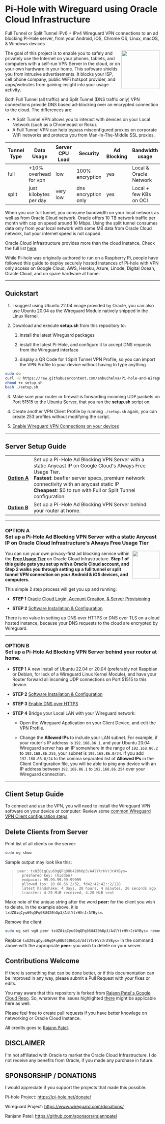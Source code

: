 # Pi-Hole with Wireguard using Oracle Cloud Infrastructure

Full Tunnel or Split Tunnel IPv6 + IPv4 Wireguard VPN connections to an ad blocking Pi-Hole server, from your Android, iOS, Chrome OS, Linux, macOS, & Windows devices

<img src="./images/data-privacy-risk.svg" width="125" align="right">

The goal of this project is to enable you to safely and privately use the Internet on your phones, tablets, and computers with a self-run VPN Server in the cloud, or on your own hardware in your home. This software shields you from intrusive advertisements. It blocks your ISP, cell phone company, public WiFi hotspot provider, and apps/websites from gaining insight into your usage activity.

Both Full Tunnel (all traffic) and Split Tunnel (DNS traffic only) VPN connections provide DNS based ad-blocking over an encrypted connection to the cloud. The differences are:

- A Split Tunnel VPN allows you to interact with devices on your Local Network (such as a Chromecast or Roku).
- A Full Tunnel VPN can help bypass misconfigured proxies on corporate WiFi networks and protects you from Man-In-The-Middle SSL proxies.

| Tunnel Type | Data Usage             | Server CPU Load | Security            | Ad Blocking | Bandwidth usage        |
| ----------- | ---------------------- | --------------- | ------------------- | ----------- | ---------------------- |
| full        | +10% overhead for vpn  | low             | 100% encryption     | yes         | Local & Oracle Network |
| split       | just kilobytes per day | very low        | dns encryption only | yes         | Local + few KBs on OCI |

When you use full tunnel, you consume bandwidth on your local network as well as from Oracle Cloud network. Oracle offers 10 TB network traffic per month with cap on speed around 10 Mbps. Using the split tunnel consumes data only from your local network with some MB data from Oracle Cloud network, but your internet speed is not capped.

Oracle Cloud Infrastructure provides more than the cloud instance. Check the full list [here](https://docs.oracle.com/en-us/iaas/Content/FreeTier/freetier_topic-Always_Free_Resources.htm).

While Pi-hole was originally authored to run on a Raspberry Pi, people have followed this guide to deploy securely hosted instances of Pi-hole with VPN only access on Google Cloud, AWS, Heroku, Azure, Linode, Digital Ocean, Oracle Cloud, and on spare hardware at home.

---

## Quickstart

1. I suggest using Ubuntu 22.04 image provided by Oracle, you can also use Ubuntu 20.04 as the Wireguard Module natively shipped in the Linux Kernel.

2. Download and execute **setup.sh** from this repository to:

   1. install the latest Wireguard packages

   2. install the latest Pi-Hole, and configure it to accept DNS requests from the Wireguard interface

   3. display a QR Code for 1 Split Tunnel VPN Profile, so you can import the VPN Profile to your device without having to type anything

```bash
sudo su -
curl -O https://raw.githubusercontent.com/anbuchelva/Pi-hole-and-Wireguard-on-Oracle-Cloud-always-free-tier/master/setup.sh
chmod +x setup.sh
bash ./setup.sh
```

3.  Make sure your router or firewall is forwarding incoming UDP packets on Port 51515 to the Ubuntu Server, that you ran the **setup.sh** script on.

4.  Create another VPN Client Profile by running `./setup.sh` again, you can create 253 profiles without modifying the script.

5.  [Enable Wireguard VPN Connections on your devices](./CONNECTING-TO-WG-VPN.md)

---

## Server Setup Guide

<table>
    <tbody>
        <tr>
            <td><b><a href="#option-a--set-up-a-pi-hole-ad-blocking-vpn-server-with-a-static-anycast-ip-on-oracle-cloud-infrastructures-always-free-usage-tier">Option&nbsp;A</a></b></td>
            <td>
                Set up a Pi-Hole Ad Blocking VPN Server with a static Anycast IP on Google Cloud's Always Free Usage Tier.<br>
                <b>Fastest</b>: beefier server specs, premium network connectivity with an anycast static IP<br>
                <b>Cheapest</b>: $0 to run with Full or Split Tunnel configuration
            </td>
        </tr>
        <tr>
            <td><b><a href="#option-b--set-up-a-pi-hole-ad-blocking-vpn-server-behind-your-router-at-home">Option&nbsp;B</a></b></td>
            <td>Set up a Pi-Hole Ad Blocking VPN Server behind your router at home.</td>
        </tr>
    </tbody>
</table>

---

### OPTION A <br> Set up a Pi-Hole Ad Blocking VPN Server with a static Anycast IP on Oracle Cloud Infrastructure's Always Free Usage Tier

<img src="./images/upfront-cost.svg" width="90" align="right">

You can run your own privacy-first ad blocking service within the **[Free Usage Tier](https://docs.oracle.com/en-us/iaas/Content/FreeTier/freetier_topic-Always_Free_Resources.htm)** on Oracle Cloud Infrastructure. **Step 1 of this guide gets you set up with a Oracle Cloud account, and Step 2 walks you through setting up a full tunnel or split tunnel VPN connection on your Android & iOS devices, and computers.**

This simple 2 step process will get you up and running:

- **STEP 1** [Oracle Cloud Login, Account Creation, & Server Provisioning](./ORACLE-CLOUD.md#oracle-cloud-account-and-instance-creation)

- **STEP 2** [Software Installation & Configuration](./ORACLE-CLOUD.md#connect-to-oracle-cloud-instance)

There is no value in setting up DNS over HTTPS or DNS over TLS on a cloud hosted instance, because your DNS requests to the cloud are encrypted by Wireguard.

---

### OPTION B <br> Set up a Pi-Hole Ad Blocking VPN Server behind your router at home.

- **STEP 1** A new install of Ubuntu 22.04 or 20.04 (preferably not Raspbian or Debian, for lack of a Wireguard Linux Kernel Module), and have your Router forward all incoming UDP connections on Port 51515 to this device.

- **STEP 2** [Software Installation & Configuration](./ORACLE-CLOUD.md#connect-to-oracle-cloud-instance)

- **STEP 3** [Enable DNS over HTTPS](https://docs.pi-hole.net/guides/dns-over-https/)

- **STEP 4** Bridge your Local LAN with your Wireguard network:

  - Open the Wireguard Application on your Client Device, and edit the VPN Profile.

  - Change the **Allowed IPs** to include your LAN subnet. For example, if your router's IP address is `192.168.86.1`, and your Ubuntu 20.04 Wireguard server has an IP somewhere in the range of `192.168.86.2` to `192.168.86.255`, your subnet is `192.168.86.0/24`. If you add `192.168.86.0/24` to the comma separated list of **Allowed IPs** in the Client Configuration file, you will be able to ping any device with an IP address between `192.168.86.1` to `192.168.86.254` over your Wireguard connection.

---

## Client Setup Guide

To connect and use the VPN, you will need to install the Wireguard VPN software on your device or computer: Review some [common Wireguard VPN Client configuration steps](./CONNECTING-TO-WG-VPN.md)

## Delete Clients from Server

Print list of all clients on the server:

```bash
sudo wg show
```

Sample output may look like this:

> ```
> peer: txUZ0iqCyu69qQFq08U420hOp3/A4lYtrHVrJrAYBys=
>   preshared key: (hidden)
>   endpoint: 99.99.99.99:99999
>   allowed ips: 10.66.66.2/32, fd42:42:42::2/128
>   latest handshake: 4 days, 20 hours, 4 minutes, 20 seconds ago
>   transfer: 4.20 MiB received, 4.20 MiB sent
> ```

Make note of the unique string after the word **peer:** for the client you wish to delete. In the example above, it is `txUZ0iqCyu69qQFq08U420hOp3/A4lYtrHVrJrAYBys=`.

Remove the client:

```bash
sudo wg set wg0 peer txUZ0iqCyu69qQFq08U420hOp3/A4lYtrHVrJrAYBys= remove
```

Replace `txUZ0iqCyu69qQFq08U420hOp3/A4lYtrHVrJrAYBys=` in the command above with the appropriate **peer:** you wish to delete on your server.

## Contributions Welcome

If there is something that can be done better, or if this documentation can be improved in any way, please submit a Pull Request with your fixes or edits.

You may aware that this repository is forked from [Rajann Patel's Google Cloud Repo](https://github.com/rajannpatel/Pi-Hole-on-Google-Compute-Engine-Free-Tier-with-Full-Tunnel-and-Split-Tunnel-Wireguard-VPN-Configs). So, whatever the issues highlighted [there](https://github.com/rajannpatel/Pi-Hole-on-Google-Compute-Engine-Free-Tier-with-Full-Tunnel-and-Split-Tunnel-Wireguard-VPN-Configs/issues) might be applicable here as well.

Please feel free to create pull requests if you have better knowlege on networking or Oracle Cloud Instance.

All credits goes to [Rajann Patel](https://github.com/rajannpatel).

## DISCLAIMER

I'm not affiliated with Oracle to market the Oracle Cloud Infrastructure. I do not receive any benefits from Oracle, if you made any purchase in future.

## SPONSORSHIP / DONATIONS
I would appreciate if you support the projects that made this possible.

Pi-hole Project: https://pi-hole.net/donate/

Wireguard Project: https://www.wireguard.com/donations/

Ranjann Patel: https://github.com/sponsors/rajannpatel
